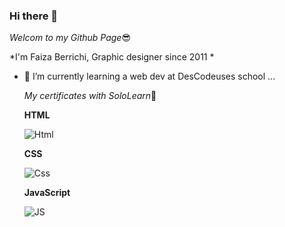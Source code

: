 ### Hi there 👋



*Welcom to my Github Page*:sunglasses:


*I'm Faiza Berrichi, Graphic designer since 2011  *


- 🌱 I’m currently learning a web dev at DesCodeuses school ...

  
   *My certificates with SoloLearn*:pushpin:
   
   
    **HTML**
   
   ![Html ](https://www.sololearn.com/Certificate/1014-18788942/jpg)
   
   
   
   
     **CSS**
     
     
   ![Css](https://www.sololearn.com/Certificate/1023-18788942/jpg)
   
   
    **JavaScript**
     
     
   ![JS](https://www.sololearn.com/certificates/course/en/18788942/1024/landscape/png)

    
